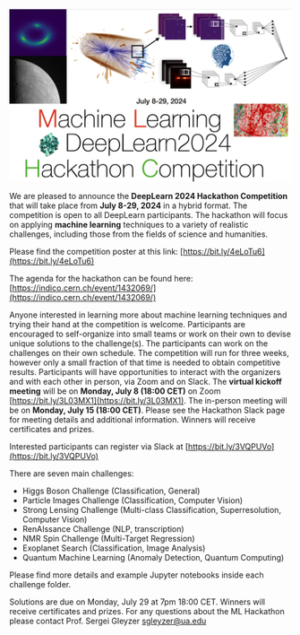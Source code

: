 ![DeepLearn Banner](DeepLearn2024.png)

We are pleased to announce the **DeepLearn 2024 Hackathon Competition** that will take place from **July 8-29, 2024** in a hybrid format. The competition is open to all DeepLearn participants. The hackathon will focus on applying **machine learning** techniques to a variety of realistic challenges, including those from the fields of science and humanities. 

Please find the competition poster at this link: [https://bit.ly/4eLoTu6](https://bit.ly/4eLoTu6) 

The agenda for the hackathon can be found here: [https://indico.cern.ch/event/1432069/](https://indico.cern.ch/event/1432069/) 

Anyone interested in learning more about machine learning techniques and trying their hand at the competition is welcome. Participants are encouraged to self-organize into small teams or work on their own to devise unique solutions to the challenge(s). The participants can work on the challenges on their own schedule. The competition will run for three weeks, however only a small fraction of that time is needed to obtain competitive results. Participants will have opportunities to interact with the organizers and with each other in person, via Zoom and on Slack. The **virtual kickoff meeting** will be on **Monday, July 8 (18:00 CET)** on Zoom [https://bit.ly/3L03MX1](https://bit.ly/3L03MX1). The in-person meeting will be on **Monday, July 15 (18:00 CET)**. Please see the Hackathon Slack page for meeting details and additional information. Winners will receive certificates and prizes.

 Interested participants can register via Slack at [https://bit.ly/3VQPUVo](https://bit.ly/3VQPUVo)

There are seven main challenges:
* Higgs Boson Challenge (Classification, General)
* Particle Images Challenge (Classification, Computer Vision)
* Strong Lensing Challenge (Multi-class Classification, Superresolution, Computer Vision)
* RenAIssance Challenge (NLP, transcription)
* NMR Spin Challenge (Multi-Target Regression)
* Exoplanet Search (Classification, Image Analysis)
* Quantum Machine Learning (Anomaly Detection, Quantum Computing)


Please find more details and example Jupyter notebooks inside each challenge folder. 

Solutions are due on Monday, July 29 at 7pm 18:00 CET. Winners will receive certificates and prizes. For any questions about the ML Hackathon please contact Prof. Sergei Gleyzer sgleyzer@ua.edu 

